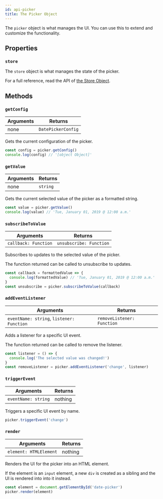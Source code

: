 ```yaml
---
id: api-picker
title: The Picker Object
---
```


The `picker` object is what manages the UI. You can use this to extend and customize the functionality.

## Properties

### `store`

The `store` object is what manages the state of the picker.

For a full reference, read the API of [the Store Object](api-store).

## Methods

### `getConfig`

| Arguments | Returns            |
| --------- | ------------------ |
| none      | `DatePickerConfig` |

Gets the current configuration of the picker.

```js
const config = picker.getConfig()
console.log(config) // '[object Object]'
```

### `getValue`

| Arguments | Returns  |
| --------- | -------- |
| none      | `string` |

Gets the current selected value of the picker as a formatted string.

```js
const value = picker.getValue()
console.log(value) // 'Tue, January 01, 2019 @ 12:00 a.m.'
```

### `subscribeToValue`

| Arguments            | Returns                 |
| -------------------- | ----------------------- |
| `callback: Function` | `unsubscribe: Function` |

Subscribes to updates to the selected value of the picker.

The function returned can be called to unsubscribe to updates.

```js
const callback = formattedValue => {
  console.log(formattedValue) // 'Tue, January 01, 2019 @ 12:00 a.m.'
}
const unsubscribe = picker.subscribeToValue(callback)
```

### `addEventListener`

| Arguments                                 | Returns                    |
| ----------------------------------------- | -------------------------- |
| `eventName: string`, `listener: Function` | `removeListener: Function` |

Adds a listener for a specific UI event.

The function returned can be called to remove the listener.

```js
const listener = () => {
  console.log('The selected value was changed!')
}
const removeListener = picker.addEventListener('change', listener)
```

### `triggerEvent`

| Arguments           | Returns |
| ------------------- | ------- |
| `eventName: string` | nothing |

Triggers a specific UI event by name.

```js
picker.triggerEvent('change')
```

### `render`

| Arguments              | Returns |
| ---------------------- | ------- |
| `element: HTMLElement` | nothing |

Renders the UI for the picker into an HTML element.

If the element is an `input` element, a new `div` is created as a sibling and the UI is rendered into into it instead.

```js
const element = document.getElementById('date-picker')
picker.render(element)
```
